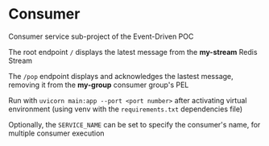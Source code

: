 # Consumer

Consumer service sub-project of the Event-Driven POC

The root endpoint `/` displays the latest message from the **my-stream** Redis Stream

The `/pop` endpoint displays and acknowledges the lastest message, removing it from the **my-group** consumer group's PEL

Run with `uvicorn main:app --port <port number>` after activating virtual environment (using venv with the `requirements.txt` dependencies file)

Optionally, the `SERVICE_NAME` can be set to specify the consumer's name, for multiple consumer execution